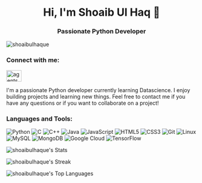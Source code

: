 <!-- Title -->
<h1 align="center">Hi, I'm Shoaib Ul Haq 👋</h1>

<!-- Subtitle -->
<h3 align="center">Passionate Python Developer</h3>

<!-- Profile views -->
<p align="left"> <img src="https://komarev.com/ghpvc/?username=shoaibulhaque&label=Profile%20views&color=0e75b6&style=flat" alt="shoaibulhaque" /> </p>

<!-- Contact information -->
<h3 align="left">Connect with me:</h3>
<p align="left">
<a href="https://twitter.com/agentshobi" target="_blank"><img align="center" src="https://raw.githubusercontent.com/rahuldkjain/github-profile-readme-generator/master/src/images/icons/Social/twitter.svg" alt="agentshobi" height="30" width="40" /></a>
</p>

<!-- About me section -->
<p align="left">I'm a passionate Python developer currently learning Datascience. I enjoy building projects and learning new things. Feel free to contact me if you have any questions or if you want to collaborate on a project!</p>

<!-- Skills section -->
<h3 align="left">Languages and Tools:</h3>
<p align="left">
  <img src="https://img.shields.io/badge/-Python-3776AB?style=flat-square&logo=python&logoColor=white" alt="Python" />
  <img src="https://img.shields.io/badge/-C-00599C?style=flat-square&logo=c&logoColor=white" alt="C" />
  <img src="https://img.shields.io/badge/-C++-00599C?style=flat-square&logo=c%2B%2B&logoColor=white" alt="C++" />
  <img src="https://img.shields.io/badge/-Java-007396?style=flat-square&logo=java&logoColor=white" alt="Java" />
  <img src="https://img.shields.io/badge/-JavaScript-F7DF1E?style=flat-square&logo=javascript&logoColor=black" alt="JavaScript" />
  <img src="https://img.shields.io/badge/-HTML5-E34F26?style=flat-square&logo=html5&logoColor=white" alt="HTML5" />
  <img src="https://img.shields.io/badge/-CSS3-1572B6?style=flat-square&logo=css3&logoColor=white" alt="CSS3" />
  <img src="https://img.shields.io/badge/-Git-F05032?style=flat-square&logo=git&logoColor=white" alt="Git" />
  <img src="https://img.shields.io/badge/-Linux-FCC624?style=flat-square&logo=linux&logoColor=black" alt="Linux" />
  <img src="https://img.shields.io/badge/-MySQL-4479A1?style=flat-square&logo=mysql&logoColor=white" alt="MySQL" />
  <img src="https://img.shields.io/badge/-MongoDB-47A248?style=flat-square&logo=mongodb&logoColor=white" alt="MongoDB" />
  <img src="https://img.shields.io/badge/-Google Cloud-4285F4?style=flat-square&logo=google-cloud&logoColor=white" alt="Google Cloud" />
  <img src="https://img.shields.io/badge/-TensorFlow-FF6F00?style=flat-square&logo=tensorflow&logoColor=white" alt="TensorFlow" />
</p>

<!-- Add a section for GitHub stats -->
![shoaibulhaque's Stats](https://github-readme-stats.vercel.app/api?username=shoaibulhaque&theme=tokyonight&show_icons=true&hide_border=true&count_private=true)

![shoaibulhaque's Streak](https://github-readme-streak-stats.herokuapp.com/?user=shoaibulhaque&theme=tokyonight&hide_border=true)

![shoaibulhaque's Top Languages](https://github-readme-stats.vercel.app/api/top-langs/?username=shoaibulhaque&theme=tokyonight&show_icons=true&hide_border=true&layout=compact)
